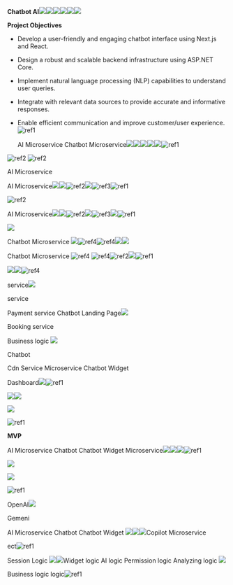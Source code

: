 ﻿**Chatbot AI![](Aspose.Words.1ece1e71-a820-4212-9eed-04de8fd99609.001.png)![](Aspose.Words.1ece1e71-a820-4212-9eed-04de8fd99609.002.png)![](Aspose.Words.1ece1e71-a820-4212-9eed-04de8fd99609.003.png)![](Aspose.Words.1ece1e71-a820-4212-9eed-04de8fd99609.004.png)![](Aspose.Words.1ece1e71-a820-4212-9eed-04de8fd99609.005.png)![](Aspose.Words.1ece1e71-a820-4212-9eed-04de8fd99609.006.png)**

**Project Objectives**

- Develop a user-friendly and engaging chatbot interface using Next.js and React.
- Design a robust and scalable backend infrastructure using ASP.NET Core.
- Implement natural language processing (NLP) capabilities to understand user queries.
- Integrate with relevant data sources to provide accurate and informative responses.
- Enable efficient communication and improve customer/user experience.![ref1]

  AI Microservice Chatbot Microservice![](Aspose.Words.1ece1e71-a820-4212-9eed-04de8fd99609.008.png)![](Aspose.Words.1ece1e71-a820-4212-9eed-04de8fd99609.009.png)![](Aspose.Words.1ece1e71-a820-4212-9eed-04de8fd99609.010.png)![](Aspose.Words.1ece1e71-a820-4212-9eed-04de8fd99609.011.png)![](Aspose.Words.1ece1e71-a820-4212-9eed-04de8fd99609.012.png)![ref1]

![ref2] ![ref2]

AI Microservice

AI Microservice![](Aspose.Words.1ece1e71-a820-4212-9eed-04de8fd99609.014.png)![](Aspose.Words.1ece1e71-a820-4212-9eed-04de8fd99609.015.png)![ref2]![](Aspose.Words.1ece1e71-a820-4212-9eed-04de8fd99609.016.png)![ref3]![ref1]

![ref2]

AI Microservice![](Aspose.Words.1ece1e71-a820-4212-9eed-04de8fd99609.018.png)![](Aspose.Words.1ece1e71-a820-4212-9eed-04de8fd99609.019.png)![ref2]![](Aspose.Words.1ece1e71-a820-4212-9eed-04de8fd99609.020.png)![ref3]![](Aspose.Words.1ece1e71-a820-4212-9eed-04de8fd99609.021.png)![ref1]

![](Aspose.Words.1ece1e71-a820-4212-9eed-04de8fd99609.022.png)

Chatbot Microservice ![](Aspose.Words.1ece1e71-a820-4212-9eed-04de8fd99609.023.png)![ref4]![ref4]![](Aspose.Words.1ece1e71-a820-4212-9eed-04de8fd99609.025.png)![](Aspose.Words.1ece1e71-a820-4212-9eed-04de8fd99609.026.png)

Chatbot Microservice ![ref4] ![ref4]![ref2]![](Aspose.Words.1ece1e71-a820-4212-9eed-04de8fd99609.027.png)![ref1]

![](Aspose.Words.1ece1e71-a820-4212-9eed-04de8fd99609.028.png)![](Aspose.Words.1ece1e71-a820-4212-9eed-04de8fd99609.029.png)![ref4]

service![](Aspose.Words.1ece1e71-a820-4212-9eed-04de8fd99609.030.png)

service

Payment service Chatbot Landing Page![](Aspose.Words.1ece1e71-a820-4212-9eed-04de8fd99609.031.png)

Booking service

Business logic ![](Aspose.Words.1ece1e71-a820-4212-9eed-04de8fd99609.032.png)

Chatbot

Cdn Service Microservice Chatbot Widget

Dashboard![](Aspose.Words.1ece1e71-a820-4212-9eed-04de8fd99609.033.png)![ref1]

![](Aspose.Words.1ece1e71-a820-4212-9eed-04de8fd99609.034.png)![](Aspose.Words.1ece1e71-a820-4212-9eed-04de8fd99609.035.png)

![](Aspose.Words.1ece1e71-a820-4212-9eed-04de8fd99609.036.png)

![ref1]

**MVP**

AI Microservice Chatbot  Chatbot Widget Microservice![](Aspose.Words.1ece1e71-a820-4212-9eed-04de8fd99609.037.png)![](Aspose.Words.1ece1e71-a820-4212-9eed-04de8fd99609.038.png)![](Aspose.Words.1ece1e71-a820-4212-9eed-04de8fd99609.039.png)![ref1]


![](Aspose.Words.1ece1e71-a820-4212-9eed-04de8fd99609.040.png)

![](Aspose.Words.1ece1e71-a820-4212-9eed-04de8fd99609.041.png)

![ref1]

OpenAI![](Aspose.Words.1ece1e71-a820-4212-9eed-04de8fd99609.042.png)

Gemeni

AI Microservice Chatbot  Chatbot Widget ![](Aspose.Words.1ece1e71-a820-4212-9eed-04de8fd99609.043.png)![](Aspose.Words.1ece1e71-a820-4212-9eed-04de8fd99609.044.png)![](Aspose.Words.1ece1e71-a820-4212-9eed-04de8fd99609.045.png)Copilot Microservice

ect![ref1]

Session Logic ![](Aspose.Words.1ece1e71-a820-4212-9eed-04de8fd99609.046.png)![](Aspose.Words.1ece1e71-a820-4212-9eed-04de8fd99609.047.png)Widget logic AI logic       Permission logic Analyzing logic ![](Aspose.Words.1ece1e71-a820-4212-9eed-04de8fd99609.048.png)

Business logic logic![ref1]

[ref1]: Aspose.Words.1ece1e71-a820-4212-9eed-04de8fd99609.007.png
[ref2]: Aspose.Words.1ece1e71-a820-4212-9eed-04de8fd99609.013.png
[ref3]: Aspose.Words.1ece1e71-a820-4212-9eed-04de8fd99609.017.png
[ref4]: Aspose.Words.1ece1e71-a820-4212-9eed-04de8fd99609.024.png
